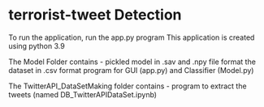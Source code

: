 # terrorist-tweet Detection

To run the application, run the app.py program
This application is created using python 3.9


The Model Folder contains -
	pickled model in .sav and .npy file format
	the dataset in .csv format
	program for GUI (app.py) and Classifier (Model.py)
	
The TwitterAPI_DataSetMaking folder contains -
	program to extract the tweets (named DB_TwitterAPIDataSet.ipynb)
	

